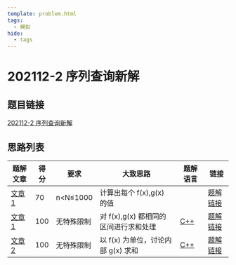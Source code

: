 ```yaml
---
template: problem.html
tags:
  - 模拟
hide:
  - tags
---
```

# 202112-2 序列查询新解

## 题目链接

[202112-2 序列查询新解](http://118.190.20.162/view.page?gpid=T137)

## 思路列表

<table id="idea_list" class="display nowrap" style="width:100%">
  <thead>
  <tr>
    <th>题解文章</th>
    <th>得分</th>
    <th>要求</th>
    <th>大致思路</th>
    <th>题解语言</th>
    <th>链接</th>
  </tr>
  </thead>
  <tbody>
    <tr>
      <td><a href="1">文章 1</a></td>
      <td>70</td>
      <td>n&lt;N&le;1000</th>
      <td>计算出每个 f(x),g(x) 的值</td>
      <td> </td>
      <td><a href="1#70">题解链接</a></td>
    </tr>
    <tr>
      <td><a href="1">文章 1</a></td>
      <td>100</td>
      <td>无特殊限制</th>
      <td>对 f(x),g(x) 都相同的区间进行求和处理</td>
      <td><a href="1#code1">C++</a></td>
      <td><a href="1#100-fxgx">题解链接</a></td>
    </tr>
    <tr>
      <td><a href="2">文章 2</a></td>
      <td>100</td>
      <td>无特殊限制</th>
      <td>以 f(x) 为单位，讨论内部 g(x) 求和</td>
      <td><a href="2#code1">C++</a></td>
      <td><a href="2#100-fx-gx">题解链接</a></td>
    </tr>
  </tbody>
</table>
